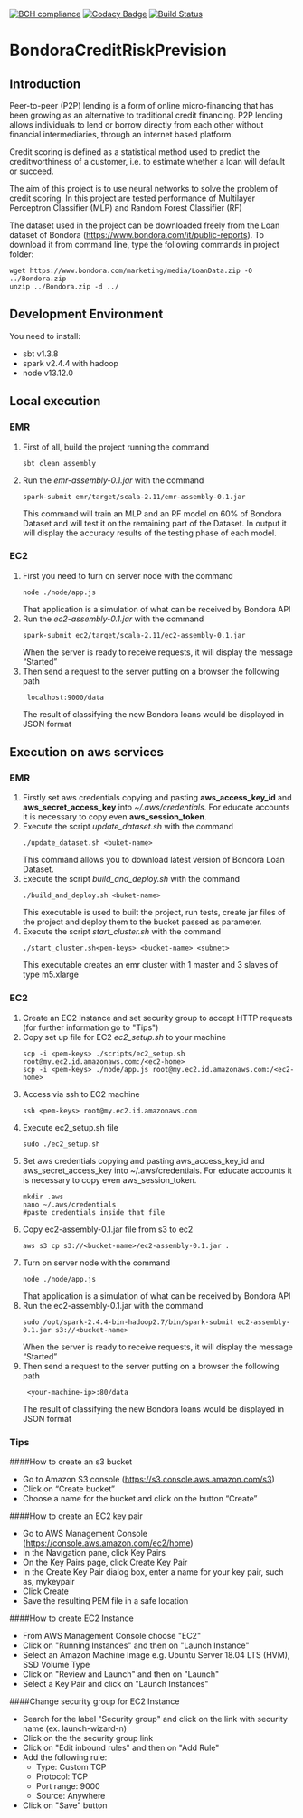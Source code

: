 [![BCH compliance](https://bettercodehub.com/edge/badge/AdamF42/BondoraCreditRiskPrevision?branch=master&token=0f8b85c0bbfa146d2313a1100e9d92b6b06bb51a)](https://bettercodehub.com/)
[![Codacy Badge](https://api.codacy.com/project/badge/Grade/8219c8cea7be4ff9813fe8a93b50aac0)](https://www.codacy.com?utm_source=github.com&amp;utm_medium=referral&amp;utm_content=AdamF42/BondoraCreditRiskPrevision&amp;utm_campaign=Badge_Grade)
[![Build Status](https://travis-ci.org/AdamF42/BondoraCreditRiskPrevision.svg?branch=master)](https://travis-ci.org/AdamF42/BondoraCreditRiskPrevision)
# BondoraCreditRiskPrevision


## Introduction

Peer-to-peer (P2P) lending is a form of online micro-financing that has been growing as an alternative to traditional credit financing. P2P lending allows individuals to lend or borrow directly from each other without financial intermediaries, through an internet based platform.

Credit scoring is defined as a statistical method used to predict the creditworthiness of a customer, i.e. to estimate whether a loan will default or succeed.

The aim of this project is to use neural networks to solve the problem of credit scoring.
In this project are tested performance of Multilayer Perceptron Classifier (MLP) and Random Forest Classifier
(RF)

The dataset used in the project can be downloaded freely from the Loan dataset of Bondora (https://www.bondora.com/it/public-reports). To download it from command line, type the following commands in project folder:
```
wget https://www.bondora.com/marketing/media/LoanData.zip -O ../Bondora.zip
unzip ../Bondora.zip -d ../
```
## Development Environment

You need to install:
- sbt v1.3.8
- spark v2.4.4 with hadoop
- node v13.12.0

## Local execution

### EMR
1. First of all, build the project running the command   
    ```
    sbt clean assembly
    ```   
2. Run the *emr-assembly-0.1.jar* with the command  
    ```
    spark-submit emr/target/scala-2.11/emr-assembly-0.1.jar   
    ```  
    This command will train an MLP and an RF model on 60% of Bondora Dataset and will test it on the remaining part of the Dataset. In output it will display the accuracy results of the testing phase of each model.          

### EC2
1. First you need to turn on server node with the command
    ```
    node ./node/app.js
    ```  
    That application is a simulation of what can be received by Bondora API
2. Run the *ec2-assembly-0.1.jar* with the command
    ```
    spark-submit ec2/target/scala-2.11/ec2-assembly-0.1.jar
    ```
    When the server is ready to receive requests, it will display the message “Started”
3. Then send a request to the server putting on a browser the following path  
   ```
    localhost:9000/data
   ```
    The result of classifying the new Bondora loans would be displayed in JSON format

   
## Execution on aws services

### EMR
1. Firstly set aws credentials copying and pasting **aws_access_key_id** and **aws_secret_access_key** into *~/.aws/credentials*. For educate accounts it is necessary to copy even **aws_session_token**.
2. Execute the script *update_dataset.sh* with the command
    ```
    ./update_dataset.sh <buket-name>
    ```
    This command allows you to download latest version of Bondora Loan Dataset.
3. Execute the script *build_and_deploy.sh* with the command
    ```
    ./build_and_deploy.sh <buket-name>
    ```
    This executable is used to built the project, run tests, create jar files of the project and deploy them to the bucket passed as parameter.
4. Execute the script *start_cluster.sh* with the command
    ```
    ./start_cluster.sh<pem-keys> <bucket-name> <subnet>
    ```
    This executable creates an emr cluster with 1 master and 3 slaves of type m5.xlarge

### EC2

1. Create an EC2 Instance and set security group to accept HTTP requests (for further information go to "Tips")
2. Copy set up file for EC2 *ec2_setup.sh* to your machine
    ```   
    scp -i <pem-keys> ./scripts/ec2_setup.sh root@my.ec2.id.amazonaws.com:/<ec2-home>
    scp -i <pem-keys> ./node/app.js root@my.ec2.id.amazonaws.com:/<ec2-home>
    ```
3. Access via ssh to EC2 machine 
    ```   
    ssh <pem-keys> root@my.ec2.id.amazonaws.com
    ```
4. Execute ec2_setup.sh file
    ```   
    sudo ./ec2_setup.sh
    ```   
5. Set aws credentials copying and pasting aws_access_key_id and aws_secret_access_key into ~/.aws/credentials. For educate accounts it is necessary to copy even aws_session_token.
    ```   
    mkdir .aws
    nano ~/.aws/credentials 
    #paste credentials inside that file
    ```   
6. Copy ec2-assembly-0.1.jar file from s3 to ec2
    ```   
    aws s3 cp s3://<bucket-name>/ec2-assembly-0.1.jar .
    ```  
7. Turn on server node with the command
    ```
    node ./node/app.js
    ```  
    That application is a simulation of what can be received by Bondora API
8. Run the ec2-assembly-0.1.jar with the command
    ```
    sudo /opt/spark-2.4.4-bin-hadoop2.7/bin/spark-submit ec2-assembly-0.1.jar s3://<bucket-name>
    ```
    When the server is ready to receive requests, it will display the message “Started”
9. Then send a request to the server putting on a browser the following path   
   ```
    <your-machine-ip>:80/data
   ```
    The result of classifying the new Bondora loans would be displayed in JSON format   


### Tips

####How to create an s3 bucket
+ Go to Amazon S3 console (https://s3.console.aws.amazon.com/s3)
+ Click on “Create bucket”
+ Choose a name for the bucket and click on the button “Create”

####How to create an EC2 key pair
+ Go to AWS Management Console (https://console.aws.amazon.com/ec2/home)
+ In the Navigation pane, click Key Pairs
+ On the Key Pairs page, click Create Key Pair
+ In the Create Key Pair dialog box, enter a name for your key pair, such as, mykeypair
+ Click Create
+ Save the resulting PEM file in a safe location

####How to create EC2 Instance
+ From AWS Management Console choose "EC2"
+ Click on "Running Instances" and then on "Launch Instance"
+ Select an Amazon Machine Image e.g. Ubuntu Server 18.04 LTS (HVM), SSD Volume Type
+ Click on "Review and Launch" and then on "Launch"
+ Select a Key Pair and click on "Launch Instances"

####Change security group for EC2 Instance
+ Search for the label "Security group" and click on the link with security name (ex. launch-wizard-n)
+ Click on the the security group link
+ Click on "Edit inbound rules" and then on "Add Rule"
+ Add the following rule:
    + Type: Custom TCP
    + Protocol: TCP
    + Port range: 9000
    + Source: Anywhere
 + Click on "Save" button
